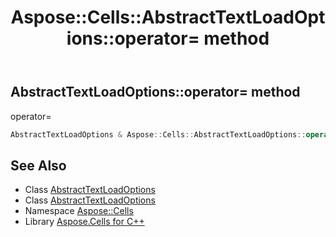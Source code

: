 ﻿---
title: Aspose::Cells::AbstractTextLoadOptions::operator= method
linktitle: operator=
second_title: Aspose.Cells for C++ API Reference
description: 'Aspose::Cells::AbstractTextLoadOptions::operator= method. operator= in C++.'
type: docs
weight: 300
url: /cpp/aspose.cells/abstracttextloadoptions/operator_asm/
---
## AbstractTextLoadOptions::operator= method


operator=

```cpp
AbstractTextLoadOptions & Aspose::Cells::AbstractTextLoadOptions::operator=(const AbstractTextLoadOptions &src)
```

## See Also

* Class [AbstractTextLoadOptions](../)
* Class [AbstractTextLoadOptions](../)
* Namespace [Aspose::Cells](../../)
* Library [Aspose.Cells for C++](../../../)
